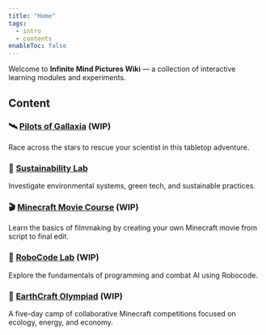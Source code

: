 ```yaml
---
title: "Home"
tags:
  - intro
  - contents
enableToc: false
---
```


Welcome to **Infinite Mind Pictures Wiki** — a collection of interactive learning modules and experiments.

## Content

### 🛰️ [Pilots of Gallaxia](/pilots_of_gallaxia/) (WIP)

Race across the stars to rescue your scientist in this tabletop adventure.

### 🌱 [Sustainability Lab](/sustainability_lab/)

Investigate environmental systems, green tech, and sustainable practices.

### 🎬 [Minecraft Movie Course](/minecraft_movie_course/) (WIP)

Learn the basics of filmmaking by creating your own Minecraft movie from script to final edit.

### 🚀 [RoboCode Lab](/robocode/) (WIP)

Explore the fundamentals of programming and combat AI using Robocode.

### 🏅 [EarthCraft Olympiad](/earthcraft_olympiad/) (WIP)

A five-day camp of collaborative Minecraft competitions focused on ecology, energy, and economy.
